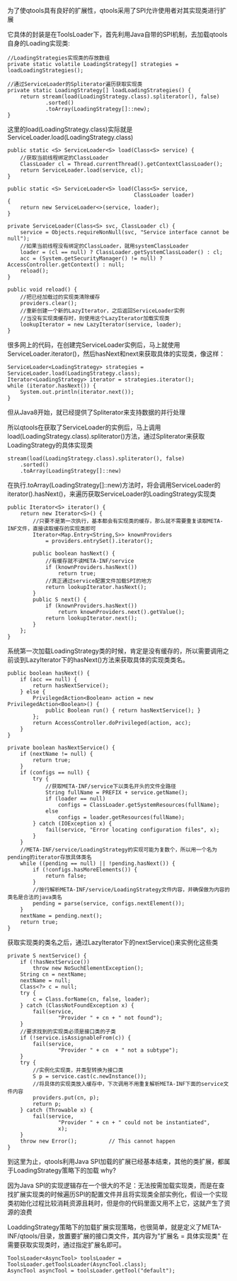 为了使qtools具有良好的扩展性，qtools采用了SPI允许使用者对其实现类进行扩展

它具体的封装是在ToolsLoader下，首先利用Java自带的SPI机制，去加载qtools自身的Loading实现类:

    //LoadingStrategies实现类的存放数组
    private static volatile LoadingStrategy[] strategies = loadLoadingStrategies();

    //通过ServiceLoader的Spliterator遍历获取实现类
    private static LoadingStrategy[] loadLoadingStrategies() {
        return stream(load(LoadingStrategy.class).spliterator(), false)
                .sorted()
                .toArray(LoadingStrategy[]::new);
    }

这里的load(LoadingStrategy.class)实际就是ServiceLoader.load(LoadingStrategy.class)

    public static <S> ServiceLoader<S> load(Class<S> service) {
        //获取当前线程绑定的ClassLoader
        ClassLoader cl = Thread.currentThread().getContextClassLoader();
        return ServiceLoader.load(service, cl);
    }

    public static <S> ServiceLoader<S> load(Class<S> service,
                                            ClassLoader loader)
    {
        return new ServiceLoader<>(service, loader);
    }

    private ServiceLoader(Class<S> svc, ClassLoader cl) {
        service = Objects.requireNonNull(svc, "Service interface cannot be null");
        //如果当前线程没有绑定的ClassLoader，就用systemClassLoader
        loader = (cl == null) ? ClassLoader.getSystemClassLoader() : cl;
        acc = (System.getSecurityManager() != null) ? AccessController.getContext() : null;
        reload();
    }

    public void reload() {
        //把已经加载过的实现类清除缓存
        providers.clear();
        //重新创建一个新的LazyIterator，之后返回ServiceLoader实例
        //当没有实现类缓存时，则使用这个LazyIterator加载实现类
        lookupIterator = new LazyIterator(service, loader);
    }

很多网上的代码，在创建完ServiceLoader实例后，马上就使用ServiceLoader.iterator()，然后hasNext和next来获取具体的实现类，像这样：

    ServiceLoader<LoadingStrategy> strategies = ServiceLoader.load(LoadingStrategy.class);
    Iterator<LoadingStrategy> iterator = strategies.iterator();
    while (iterator.hasNext()) {
        System.out.println(iterator.next());
    }

但从Java8开始，就已经提供了Spliterator来支持数据的并行处理

所以qtools在获取了ServiceLoader的实例后，马上调用load(LoadingStrategy.class).spliterator()方法，通过Spliterator来获取LoadingStrategy的具体实现类

    stream(load(LoadingStrategy.class).spliterator(), false)
        .sorted()
        .toArray(LoadingStrategy[]::new)

在执行.toArray(LoadingStrategy[]::new)方法时，将会调用ServiceLoader的iterator().hasNext()，来遍历获取ServiceLoader的LoadingStrategy实现类

    public Iterator<S> iterator() {
        return new Iterator<S>() {
            //只要不是第一次执行，基本都会有实现类的缓存，那么就不需要重复读取META-INF文件，直接读取缓存的实现类即可
            Iterator<Map.Entry<String,S>> knownProviders
                = providers.entrySet().iterator();

            public boolean hasNext() {
                //有缓存就不读META-INF/service
                if (knownProviders.hasNext())
                    return true;
                //真正通过service配置文件加载SPI的地方
                return lookupIterator.hasNext();
            }
            public S next() {
                if (knownProviders.hasNext())
                    return knownProviders.next().getValue();
                return lookupIterator.next();
            }
        };
    }

系统第一次加载LoadingStrategy类的时候，肯定是没有缓存的，所以需要调用之前谈到LazyIterator下的hasNext()方法来获取具体的实现类类名。

    public boolean hasNext() {
        if (acc == null) {
            return hasNextService();
        } else {
            PrivilegedAction<Boolean> action = new PrivilegedAction<Boolean>() {
                public Boolean run() { return hasNextService(); }
            };
            return AccessController.doPrivileged(action, acc);
        }
    }

    private boolean hasNextService() {
        if (nextName != null) {
            return true;
        }
        if (configs == null) {
            try {
                //获取META-INF/service下以类名开头的文件全路径
                String fullName = PREFIX + service.getName();
                if (loader == null)
                    configs = ClassLoader.getSystemResources(fullName);
                else
                    configs = loader.getResources(fullName);
            } catch (IOException x) {
                fail(service, "Error locating configuration files", x);
            }
        }
        //META-INF/service/LoadingStrategy的实现可能为复数个，所以用一个名为pending的iterator存放具体类名
        while ((pending == null) || !pending.hasNext()) {
            if (!configs.hasMoreElements()) {
                return false;
            }
            //按行解析META-INF/service/LoadingStrategy文件内容，并确保做为内容的类名是合法的java类名
            pending = parse(service, configs.nextElement());
        }
        nextName = pending.next();
        return true;
    }

获取实现类的类名之后，通过LazyIterator下的nextService()来实例化这些类

    private S nextService() {
        if (!hasNextService())
            throw new NoSuchElementException();
        String cn = nextName;
        nextName = null;
        Class<?> c = null;
        try {
            c = Class.forName(cn, false, loader);
        } catch (ClassNotFoundException x) {
            fail(service,
                    "Provider " + cn + " not found");
        }
        //要求找到的实现类必须是接口类的子类
        if (!service.isAssignableFrom(c)) {
            fail(service,
                    "Provider " + cn  + " not a subtype");
        }
        try {
            //实例化实现类，并类型转换为接口类
            S p = service.cast(c.newInstance());
            //将具体的实现类放入缓存中，下次调用不用重复解析META-INF下面的service文件内容
            providers.put(cn, p);
            return p;
        } catch (Throwable x) {
            fail(service,
                    "Provider " + cn + " could not be instantiated",
                    x);
        }
        throw new Error();          // This cannot happen
    }

到这里为止，qtools利用Java SPI加载的扩展已经基本结束，其他的类扩展，都属于LoadingStrategy策略下的加载 why?

因为Java SPI的实现逻辑存在一个很大的不足：无法按需加载实现类，而是在查找扩展实现类的时候遍历SPI的配置文件并且将实现类全部实例化，假设一个实现类初始化过程比较消耗资源且耗时，但是你的代码里面又用不上它，这就产生了资源的浪费

LoaddingStrategy策略下的加载扩展实现策略，也很简单，就是定义了META-INF/qtools/目录，放置要扩展的接口类文件，其内容为"扩展名 = 具体实现类" 在需要获取实现类时，通过指定扩展名即可。

    ToolsLoader<AsyncTool> toolsLoader = ToolsLoader.getToolsLoader(AsyncTool.class);
    AsyncTool asyncTool = toolsLoader.getTool("default");

    






